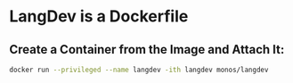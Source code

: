 # LangDev is a Dockerfile

## Create a Container from the Image and Attach It:
```sh
docker run --privileged --name langdev -ith langdev monos/langdev
```
